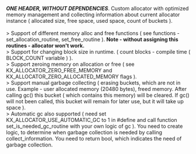 ***ONE HEADER, WITHOUT DEPENDENCIES***. Custom allocator with optimized memory management and collecting information about current allocator instance ( allocated size, free space, used space, count of buckets ).
<br/>
<br/> > Support of different memory alloc and free functions ( see functions - set_allocation_routine, set_free_routine ). ****Note - without assigning this routines - allocator won't work.****
<br/> > Support for changing block size in runtime. ( count blocks - compile time ( BLOCK_COUNT variable ) ).
<br/> > Support zeroing memory on allocation or free ( see KX_ALLOCATOR_ZERO_FREE_MEMORY and KX_ALLOCATOR_ZERO_ALLOCATED_MEMORY flags ).
<br/> > Support manual garbage collecting ( erasing buckets, which are not in use. Example - user allocated memory (20480 bytes), freed memory. After calling gc() this bucket ( which contains this memory) will be cleared. If gc() will not been called, this bucket will remain for later use, but it will take up space  ).
<br/> > Automatic gc also supported ( need set KX_ALLOCATOR_USE_AUTOMATIC_GC to 1 in #define and call function set_is_needed_gc_routine with your own logic of gc ). You need to create logic, to determine when garbage collection is needed by calling collect_information. You need to return bool, which indicates the need of garbage collection.
